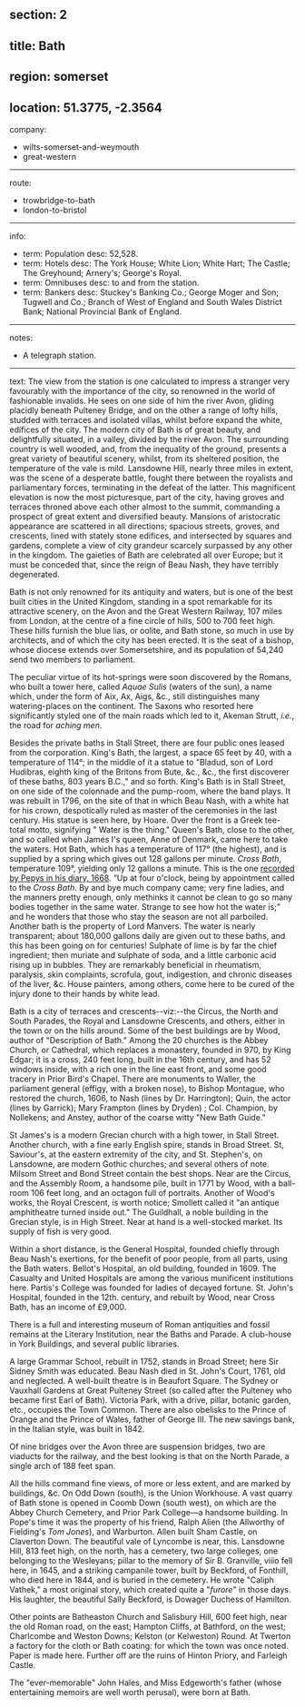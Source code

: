 section: 2
----
title: Bath
----
region: somerset
----
location: 51.3775, -2.3564
----
company:
- wilts-somerset-and-weymouth
- great-western
----
route:
- trowbridge-to-bath
- london-to-bristol
----
info:
- term: Population
  desc: 52,528.
- term: Hotels
  desc: The York House; White Lion; White Hart; The Castle; The Greyhound; Arnery's; George's Royal.
- term: Omnibuses
  desc: to and from the station.
- term: Bankers
  desc: Stuckey's Banking Co.; George Moger and Son; Tugwell and Co.; Branch of West of England and South Wales District Bank; National Provincial Bank of England.
----
notes:
- A telegraph station.
----
text: The view from the station is one calculated to impress a stranger very favourably with the importance of the city, so renowned in the world of fashionable invalids. He sees on one side of him the river Avon, gliding placidly beneath Pulteney Bridge, and on the other a range of lofty hills, studded with terraces and isolated villas, whilst before expand the white, edifices of the city. The modern city of Bath is of great beauty, and delightfully situated, in a valley, divided by the river Avon. The surrounding country is well wooded, and, from the inequality of the ground, presents a great variety of beautiful scenery, whilst, from its sheltered position, the temperature of the vale is mild. Lansdowne Hill, nearly three miles in extent, was the scene of a desperate battle, fought there between the royalists and parliamentary forces, terminating in the defeat of the latter. This magnificent elevation is now the most picturesque, part of the city, having groves and terraces throned above each other almost to the summit, commanding a prospect of great extent and diversified beauty. Mansions of aristocratic appearance are scattered in all directions; spacious streets, groves, and crescents, lined with stately stone edifices, and intersected by squares and gardens, complete a view of city grandeur scarcely surpassed by any other in the kingdom. The gaieties of Bath are celebrated all over Europe; but it must be conceded that, since the reign of Beau Nash, they have terribly degenerated.

Bath is not only renowned for its antiquity and waters, but is one of the best built cities in the United Kingdom, standing in a spot remarkable for its attractive scenery, on the Avon and the Great Western Railway, 107 miles from London, at the centre of a fine circle of hills, 500 to 700 feet high. These hills furnish the blue lias, or oolite, and Bath stone, so much in use by architects, and of which the city has been erected. It is the seat of a bishop, whose diocese extends over Somersetshire, and its population of 54,240 send two members to parliament.

The peculiar virtue of its hot-springs were soon discovered by the Romans, who built a tower here, called *Aquae Sulis* (waters of the sun), a name which, under the form of Aix, Ax, Aigs, &c., still distinguishes many watering-places on the continent. The Saxons who resorted here significantly styled one of the main roads which led to it, Akeman Strutt, *i.e.*, the road for *aching men*.

Besides the private baths in Stall Street, there are four public ones leased from the corporation. King's Bath, the largest, a space 65 feet by 40, with a temperature of 114°; in the middle of it a statue to "Bladud, son of Lord Hudibras, eighth king of the Britons from Bute, &c., &c., the first discoverer of these baths, 803 years B.C.," and so forth. King's Bath is in Stall Street, on one side of the colonnade and the pump-room, where the band plays. It was rebuilt in 1796, on the site of that in which Beau Nash, with a white hat for his crown, despotically ruled as master of the ceremonies in the last century. His statue is seen here, by Hoare. Over the front is a Greek tee-total motto, signifying " Water is the thing." Queen's Bath, close to the other, and so called when James I's queen, Anne of Denmark, came here to take the waters. Hot Bath, which has a temperature of 117° (the highest), and is supplied by a spring which gives out 128 gallons per minute. *Cross Bath*, temperature 109°, yielding only 12 gallons a minute. This is the one [recorded by Pepys in his diary, 1668](http://www.pepysdiary.com/diary/1668/06/13/). <q cite="http://www.pepysdiary.com/diary/1668/06/13/">Up at four o'clock, being by appointment called to the *Cross Bath*. By and bye much company came; very fine ladies, and the manners pretty enough, only methinks it cannot be clean to go so many bodies together in the same water. Strange to see how hot the water is;</q> and he wonders that those who stay the season are not all parboiled. Another bath is the property of Lord Manvers. The water is nearly transparent; about 180,000 gallons daily are given out to these baths, and this has been going on for centuries! Sulphate of lime is by far the chief ingredient; then muriate and sulphate of soda, and a little carbonic acid rising up in bubbles. They are remarkably beneficial in rheumatism, paralysis, skin complaints, scrofula, gout, indigestion, and chronic diseases of the liver, &c. House painters, among others, come here to be cured of the injury done to their hands by white lead.

Bath is a city of terraces and crescents--viz:--the Circus, the North and South Parades, the Royal and Lansdowne Crescents, and others, either in the town or on the hills around. Some of the best buildings are by Wood, author of "Description of Bath." Among the 20 churches is the Abbey Church, or Cathedral, which replaces a monastery, founded in 970, by King Edgar; it is a cross, 240 feet long, built in the 16th century, and has 52 windows inside, with a rich one in the line east front, and some good tracery in Prior Bird's Chapel. There are monuments to Waller, the parliament general (effigy, with a broken nose), to Bishop Montague, who restored the church, 1606, to Nash (lines by Dr. Harrington); Quin, the actor (lines by Garrick); Mary Frampton (lines by Dryden) ; Col. Champion, by Nollekens; and Anstey, author of the coarse witty "New Bath Guide."

St James's is a modern Grecian church with a high tower, in Stall Street. Another church, with a fine early English spire, stands in Broad Street. St, Saviour's, at the eastern extremity of the city, and St. Stephen's, on Lansdowne, are modern Gothic churches; and several others of note. Milsom Street and Bond Street contain the best shops. Near are the Circus, and the Assembly Room, a handsome pile, built in 1771 by Wood, with a ball-room 106 feet long, and an octagon full of portraits. Another of Wood's works, the Royal Crescent, is worth notice; Smollett called it "an antique amphitheatre turned inside out." The Guildhall, a noble building in the Grecian style, is in High Street. Near at hand is a well-stocked market. Its supply of fish is very good.

Within a short distance, is the General Hospital, founded chiefly through Beau Nash's exertions, for the benefit of poor people, from all parts, using the Bath waters. Bellot's Hospital, an old building, founded in 1609. The Casualty and United Hospitals are among the various munificent institutions here. Partis's College was founded for ladies of decayed fortune. St. John's Hospital, founded in the 12th. century, and rebuilt by Wood, near Cross Bath, has an income of £9,000.

There is a full and interesting museum of Roman antiquities and fossil remains at the Literary Institution, near the Baths and Parade. A club-house in York Buildings, and several public libraries.

A large Grammar School, rebuilt in 1752, stands in Broad Street; here Sir Sidney Smith was educated. Beau Nash died in St. John's Court, 1761, old and neglected. A well-built theatre is in Beaufort Square. The Sydney or Vauxhall Gardens at Great Pulteney Street (so called after the Pulteney who became first Earl of Bath). Victoria Park, with a drive, pillar, botanic garden, etc., occupies the Town Common. There are also obelisks to the Prince of Orange and the Prince of Wales, father of George III. The new savings bank, in the Italian style, was built in 1842.

Of nine bridges over the Avon three are suspension bridges, two are viaducts for the railway, and the best looking is that on the North Parade, a single arch of 188 feet span.

All the hills command fine views, of more or less extent, and are marked by buildings, &c. On Odd Down (south), is the Union Workhouse. A vast quarry of Bath stone is opened in Coomb Down (south west), on which are the Abbey Church Cemetery, and Prior Park College—a handsome building. In Pope's time it was the property of his friend, Ralph Alien (the Allworthy of Fielding's *Tom Jones*), and Warburton. Allen built Sham Castle, on Claverton Down. The beautiful vale of Lyncombe is near, this. Lansdowne Hill, 813 feet high, on the north, has a cemetery, two large colleges, one belonging to the Wesleyans; pillar to the memory of Sir B. Granville, viiio fell here, in 1645, and a striking campanile tower, built by Beckford, of Fonthill, who died here in 1844, and is buried in the cemetery. He wrote "Caliph Vathek," a most original story, which created quite a "*furore*" in those days. His laughter, the beautiful Sally Beckford, is Dowager Duchess of Hamilton.

Other points are Batheaston Church and Salisbury Hill, 600 feet high, near the old Roman road, on the east; Hampton Cliffs, at Bathford, on the west; Charlcombe and Weston Downs; Kelston (or Kelweston) Round. At Twerton a factory for the cloth or Bath coating: for which the town was once noted. Paper is made here. Further off are the ruins of Hinton Priory, and Farleigh Castle.

The "ever-memorable" John Hales, and Miss Edgeworth's father (whose entertaining memoirs are well worth perusal), were born at Bath.
